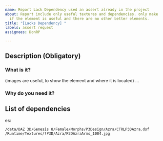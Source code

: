 ```yaml
---
name: Report Lack Dependency used an assert already in the project
about: Report include only useful textures and dependencies. only make the report
  if the element is useful and there are no other better elements.
title: "[Lacks Dependency] "
labels: assert request
assignees: DonRP

---
```


## Description (Obligatory)
### What is it?   
(images are useful, to show the element and where it is located)
...     
### Why do you need it?    

## List of dependencies 
es: 
```
/data/DAZ 3D/Genesis 8/Female/Morphs/P3Design/Azra/CTRLP3DAzra.dsf
/Runtime/Textures/!P3D/Azra/P3DAzraArms_1004.jpg
```

